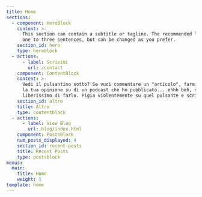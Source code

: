 ```yaml
---
title: Home
sections:
  - component: HeroBlock
    content: >-
      This section can contain a subtitle or tagline. The recommended length is
      one to three sentences, but can be changed as you prefer.
    section_id: hero
    type: heroblock
  - actions:
      - label: Scrivimi
        url: /contact
    component: ContentBlock
    content: >-
      Vedi il pulsantino sotto? Se vuoi commentare un "articolo", farmi sapere
      la tua opinione su di un podcast che ho pubblicato... ehhh beh, sentiti
      liberissimo di farlo. Pigia violentemente su quel pulsante e scrivimi!
    section_id: altro
    title: Altro
    type: contentblock
  - actions:
      - label: View Blog
        url: blog/index.html
    component: PostsBlock
    num_posts_displayed: 4
    section_id: recent-posts
    title: Recent Posts
    type: postsblock
menus:
  main:
    title: Home
    weight: 1
template: home
---
```


